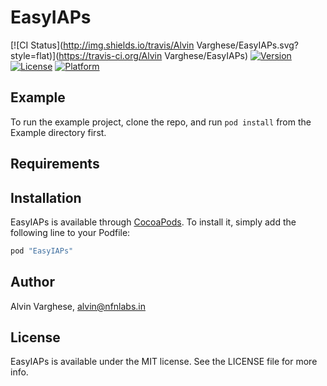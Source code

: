 # EasyIAPs

[![CI Status](http://img.shields.io/travis/Alvin Varghese/EasyIAPs.svg?style=flat)](https://travis-ci.org/Alvin Varghese/EasyIAPs)
[![Version](https://img.shields.io/cocoapods/v/EasyIAPs.svg?style=flat)](http://cocoapods.org/pods/EasyIAPs)
[![License](https://img.shields.io/cocoapods/l/EasyIAPs.svg?style=flat)](http://cocoapods.org/pods/EasyIAPs)
[![Platform](https://img.shields.io/cocoapods/p/EasyIAPs.svg?style=flat)](http://cocoapods.org/pods/EasyIAPs)

## Example

To run the example project, clone the repo, and run `pod install` from the Example directory first.

## Requirements

## Installation

EasyIAPs is available through [CocoaPods](http://cocoapods.org). To install
it, simply add the following line to your Podfile:

```ruby
pod "EasyIAPs"
```

## Author

Alvin Varghese, alvin@nfnlabs.in

## License

EasyIAPs is available under the MIT license. See the LICENSE file for more info.
